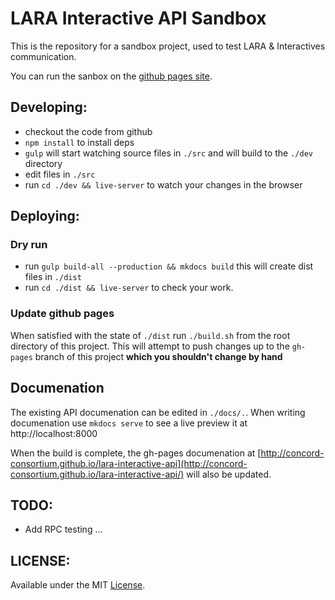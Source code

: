 # LARA Interactive API Sandbox #

This is the repository for a sandbox project, 
used to test LARA & Interactives communication.

You can run the sanbox on the [github pages site](http://concord-consortium.github.io/lara-interactive-api/).


## Developing: ##

* checkout the code from github
* `npm install` to install deps
* `gulp` will start watching source files in `./src` and will build
to the `./dev` directory
* edit  files in `./src`
* run `cd ./dev && live-server` to watch your changes in the browser

## Deploying: ##

### Dry run ###
* run `gulp build-all --production && mkdocs build` this will create dist files in `./dist`
* run `cd ./dist && live-server` to check your work.

### Update github pages ###
When satisfied with the state of `./dist` 
run `./build.sh` from the root directory of this project. This will attempt to
push changes up to the `gh-pages` branch of this project __which you shouldn't change by hand__

## Documenation ##

The existing API documenation can be edited in `./docs/.`.  When
writing documenation use `mkdocs serve` to see a live preview it
at http://localhost:8000

When the build is complete, the gh-pages documenation at [http://concord-consortium.github.io/lara-interactive-api](http://concord-consortium.github.io/lara-interactive-api/) will also be updated.

## TODO: ##
* Add RPC testing …

## LICENSE: ##

Available under the MIT [License](LICENSE).